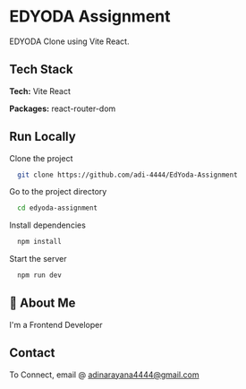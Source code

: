 # EDYODA Assignment

EDYODA Clone using Vite React.

## Tech Stack

**Tech:** Vite React

**Packages:** react-router-dom

## Run Locally

Clone the project

```bash
  git clone https://github.com/adi-4444/EdYoda-Assignment
```

Go to the project directory

```bash
  cd edyoda-assignment
```

Install dependencies

```bash
  npm install
```

Start the server

```bash
  npm run dev
```

## 🚀 About Me

I'm a Frontend Developer

## Contact

To Connect, email @ adinarayana4444@gmail.com
